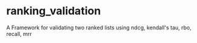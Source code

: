 # ranking_validation
A Framework for validating two ranked lists using ndcg, kendall's tau, rbo, recall, mrr
